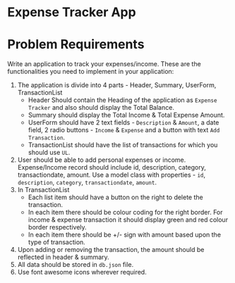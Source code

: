 # Expense Tracker App

# Problem Requirements
Write an application to track your expenses/income. These are the functionalities you need to implement in your application:

1. The application is divide into 4 parts - Header, Summary, UserForm, TransactionList
    - Header Should contain the Heading of the application as `Expense Tracker` and also should display the Total Balance.
    - Summary should display the Total Income & Total Expense Amount.
    - UserForm should have 2 text fields - `Description` & `Amount`, a date field, 2 radio buttons - `Income` & `Expense` and a button with text `Add Transaction`.
    - TransactionList should have the list of transactions for which you should use `UL`.
2. User should be able to add personal expenses or income. Expense/Income record should include id, description, category, transactiondate, amount. Use a model class with properties - `id`, `description`, `category`, `transactiondate`, `amount`.
3. In TransactionList 
    - Each list item should have a button on the right to delete the transaction.
    - In each item there should be colour coding for the right border. For income & expense transaction it should display green and red colour border respectively.
    - In each item there should be +/- sign with amount based upon the type of transaction.
4. Upon adding or removing the transaction, the amount should be reflected in header & summary.
5. All data should be stored in `db.json` file.
6. Use font awesome icons wherever required.

